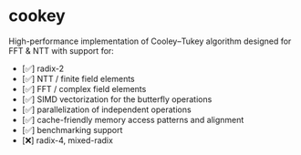 # cookey

High-performance implementation of Cooley–Tukey algorithm designed for FFT & NTT with support for: 
   - [✅] radix-2
   - [✅] NTT / finite field elements 
   - [✅] FFT / complex field elements
   - [✅] SIMD vectorization for the butterfly operations
   - [✅] parallelization of independent operations
   - [✅] cache-friendly memory access patterns and alignment
   - [✅] benchmarking support
   - [❌] radix-4, mixed-radix

